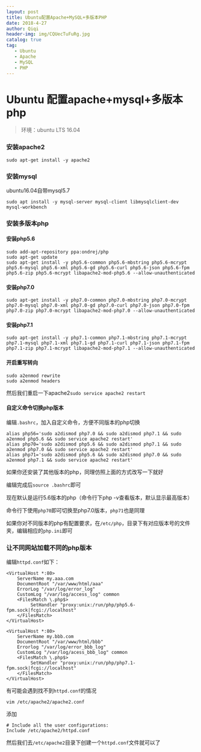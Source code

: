```yaml
---
layout: post
title: Ubuntu配置Apache+MySQL+多版本PHP
date: 2018-4-27
author: Qiqi
header-img: img/CQUecTuFuRg.jpg
catalog: true
tag:
   - Ubuntu
   - Apache
   - MySQL
   - PHP
---
```


# Ubuntu 配置apache+mysql+多版本php

> 环境：ubuntu LTS 16.04

### 安装apache2

`sudo apt-get install -y apache2`

### 安装mysql

ubuntu16.04自带mysql5.7

```
sudo apt install -y mysql-server mysql-client libmysqlclient-dev mysql-workbench
```

### 安装多版本php

#### 安装php5.6

```
sudo add-apt-repository ppa:ondrej/php
sudo apt-get update
sudo apt-get install -y php5.6-common php5.6-mbstring php5.6-mcrypt php5.6-mysql php5.6-xml php5.6-gd php5.6-curl php5.6-json php5.6-fpm php5.6-zip php5.6-mcrypt libapache2-mod-php5.6 --allow-unauthenticated
```

#### 安装php7.0

```
sudo apt-get install -y php7.0-common php7.0-mbstring php7.0-mcrypt php7.0-mysql php7.0-xml php7.0-gd php7.0-curl php7.0-json php7.0-fpm php7.0-zip php7.0-mcrypt libapache2-mod-php7.0 --allow-unauthenticated
```

#### 安装php7.1

```
sudo apt-get install -y php7.1-common php7.1-mbstring php7.1-mcrypt php7.1-mysql php7.1-xml php7.1-gd php7.1-curl php7.1-json php7.1-fpm php7.1-zip php7.1-mcrypt libapache2-mod-php7.1 --allow-unauthenticated
```

#### 开启重写转向

```
sudo a2enmod rewrite
sudo a2enmod headers
```

然后我们重启一下apache2`sudo service apache2 restart`

#### 自定义命令切换php版本

编辑`.bashrc`，加入自定义命令，方便不同版本的php切换

```
alias php56='sudo a2dismod php7.0 && sudo a2dismod php7.1 && sudo a2enmod php5.6 && sudo service apache2 restart'
alias php70='sudo a2dismod php5.6 && sudo a2dismod php7.1 && sudo a2enmod php7.0 && sudo service apache2 restart'
alias php71='sudo a2dismod php5.6 && sudo a2dismod php7.0 && sudo a2enmod php7.1 && sudo service apache2 restart'
```

如果你还安装了其他版本的php，同理仿照上面的方式改写一下就好

编辑完成后`source .bashrc`即可

现在默认是运行5.6版本的php（命令行下php -v查看版本，默认显示最高版本）

命令行下使用`php70`即可切换至php7.0版本，`php71`也是同理

如果你对不同版本的php有配置要求，在`/etc/php`，目录下有对应版本号的文件夹，编辑相应的`php.ini`即可

### 让不同网站加载不同的php版本

编辑`httpd.conf`如下：

```
<VirtualHost *:80>
    ServerName my.aaa.com
    DocumentRoot "/var/www/html/aaa"
    ErrorLog "/var/log/error_log"
    CustomLog "/var/log/access_log" common
    <FilesMatch \.php$>
         SetHandler "proxy:unix:/run/php/php5.6-fpm.sock|fcgi://localhost"
    </FilesMatch>
</VirtualHost>

<VirtualHost *:80>
    ServerName my.bbb.com
    DocumentRoot "/var/www/html/bbb"
    Errorlog "/var/log/error_bbb_log"
    CustomLog "/var/log/acess_bbb_log" common
    <FilesMatch \.php$>
         SetHandler "proxy:unix:/run/php/php7.1-fpm.sock|fcgi://localhost"
    </FilesMatch>
</VirtualHost>
```

有可能会遇到找不到`httpd.conf`的情况

`vim /etc/apache2/apache2.conf`

添加

```
# Include all the user configurations: 
Include /etc/apache2/httpd.conf 
```

然后我们去`/etc/apache2`目录下创建一个`httpd.conf`文件就可以了
